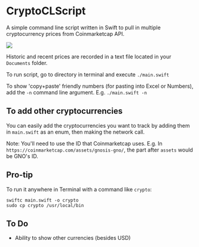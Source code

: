 # CryptoCLScript
A simple command line script written in Swift to pull in multiple cryptocurrency prices from Coinmarketcap API.

![](https://raw.githubusercontent.com/mrdavey/CryptoCLScript/master/sample.gif)

Historic and recent prices are recorded in a text file located in your `Documents` folder.

To run script, go to directory in terminal and execute `./main.swift`

To show 'copy+paste' friendly numbers (for pasting into Excel or Numbers), add the `-n` command line argument. E.g. `./main.swift -n`

## To add other cryptocurrencies
You can easily add the cryptocurrencies you want to track by adding them in `main.swift` as an enum, then making the network call.

Note: You'll need to use the ID that Coinmarketcap uses. E.g. In `https://coinmarketcap.com/assets/gnosis-gno/`, the part after `assets` would be GNO's ID.


## Pro-tip
To run it anywhere in Terminal with a command like `crypto`:
```
swiftc main.swift -o crypto
sudo cp crypto /usr/local/bin
```
## To Do
 * Ability to show other currencies (besides USD)
